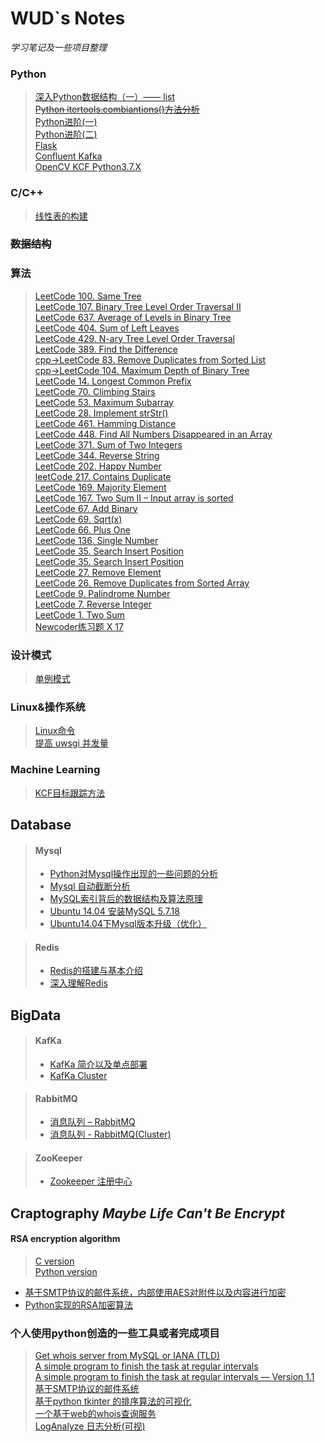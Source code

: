WUD`s Notes
====================


*学习笔记及一些项目整理*    


### Python
> [深入Python数据结构（一）—— list](http://wudly.cn/?p=299)  
> ~~[Python itertools.combiantions()方法分析](http://wudly.cn/?p=226)~~    
> [Python进阶(一)](http://wudly.cn/?p=319)  
> [Python进阶(二)](http://wudly.cn/?p=351)  
> [Flask](http://wudly.cn/?p=428)  
> [Confluent Kafka](https://github.com/JX-Wang/kafka_learning)  
> [OpenCV KCF Python3.7.X](https://github.com/JX-Wang/VideoTracking)

### C/C++
> [线性表的构建](http://wudly.cn/?p=357)  

### ~~数据结构~~

### 算法
> [LeetCode 100. Same Tree](http://wudly.cn/?p=561)  
> [LeetCode 107. Binary Tree Level Order Traversal II](http://wudly.cn/?p=559)  
> [LeetCode 637. Average of Levels in Binary Tree](http://wudly.cn/?p=557)  
> [LeetCode 404. Sum of Left Leaves](http://wudly.cn/?p=555)  
> [LeetCode 429. N-ary Tree Level Order Traversal](http://wudly.cn/?p=553)  
> [LeetCode 389. Find the Difference](http://wudly.cn/?p=549)  
> [cpp->LeetCode 83. Remove Duplicates from Sorted List](http://wudly.cn/?p=544)  
> [cpp->LeetCode 104. Maximum Depth of Binary Tree](http://wudly.cn/?p=542)  
> [LeetCode 14. Longest Common Prefix](http://wudly.cn/?p=539)  
> [LeetCode 70. Climbing Stairs](http://wudly.cn/?p=537)  
> [LeetCode 53. Maximum Subarray](http://wudly.cn/?p=533)  
> [LeetCode 28. Implement strStr()](http://wudly.cn/?p=531)  
> [LeetCode 461. Hamming Distance](http://wudly.cn/?p=529)  
> [LeetCode 448. Find All Numbers Disappeared in an Array](http://wudly.cn/?p=527)  
> [LeetCode 371. Sum of Two Integers](http://wudly.cn/?p=525)  
> [LeetCode 344. Reverse String](http://wudly.cn/?p=523)  
> [LeetCode 202. Happy Number](http://wudly.cn/?p=521)  
> [leetCode 217. Contains Duplicate](http://wudly.cn/?p=518)  
> [LeetCode 169. Majority Element](http://wudly.cn/?p=516)  
> [LeetCode 167. Two Sum II – Input array is sorted](http://wudly.cn/?p=514)  
> [LeetCode 67. Add Binary](http://wudly.cn/?p=511)  
> [LeetCode 69. Sqrt(x)](http://wudly.cn/?p=509)  
> [LeetCode 66. Plus One](http://wudly.cn/?p=506)  
> [LeetCode 136. Single Number](http://wudly.cn/?p=501)  
> [LeetCode 35. Search Insert Position](http://wudly.cn/?p=499)  
> [LeetCode 35. Search Insert Position](http://wudly.cn/?p=499)  
> [LeetCode 27. Remove Element](http://wudly.cn/?p=497)  
> [LeetCode 26. Remove Duplicates from Sorted Array](http://wudly.cn/?p=495)  
> [LeetCode 9. Palindrome Number](http://wudly.cn/?p=493)  
> [LeetCode 7. Reverse Integer](http://wudly.cn/?p=490)  
> [LeetCode 1. Two Sum](http://wudly.cn/?p=486)  
> [Newcoder练习题 X 17](http://wudly.cn/?p=292)  

### 设计模式
> [单例模式](http://wudly.cn/?p=622)

### Linux&操作系统
> [Linux命令](http://wudly.cn/?p=365)  
> [提高 uwsgi 并发量](http://wudly.cn/?p=451)  
### Machine Learning
> [KCF目标跟踪方法](http://wudly.cn/?p=458)  

## Database
> #### Mysql
> * [Python对Mysql操作出现的一些问题的分析](http://wudly.cn/?p=156)
> * [Mysql 自动截断分析](http://wudly.cn/?p=587)
> * [MySQL索引背后的数据结构及算法原理](http://wudly.cn/?p=388)
> * [Ubuntu 14.04 安装MySQL 5.7.18](http://wudly.cn/?p=426)
> * [Ubuntu14.04下Mysql版本升级（优化）](http://wudly.cn/?p=210)  


> #### Redis
> * [Redis的搭建与基本介绍](http://wudly.cn/?cat=15)  
> * [深入理解Redis](http://wudly.cn/?p=580)  

## BigData
> #### KafKa
> * [KafKa 简介以及单点部署](http://wudly.cn/?p=654)  
> * [KafKa Cluster](http://wudly.cn/?p=708)  

> #### RabbitMQ
> * [消息队列 – RabbitMQ](http://wudly.cn/?p=634)
> * [消息队列 - RabbitMQ(Cluster)](http://wudly.cn/?p=647)  

> #### ZooKeeper
> * [Zookeeper 注册中心](http://wudly.cn/?p=710)  

## Craptography *Maybe Life Can't Be Encrypt*  
#### RSA encryption algorithm
> [C version](https://github.com/JX-Wang/AES)  
> [Python version](https://github.com/JX-Wang/RSA_encryption_algorithm)
* [基于SMTP协议的邮件系统，内部使用AES对附件以及内容进行加密](http://wudly.cn/?p=262)  
* [Python实现的RSA加密算法](https://github.com/JX-Wang/RSA_encryption_algorithm)  

### 个人使用python创造的一些工具或者完成项目
> [Get whois server from MySQL or IANA (TLD)](http://wudly.cn/?p=1)  
> [A simple program to finish the task at regular intervals](http://wudly.cn/?p=108)  
> [A simple program to finish the task at regular intervals — Version 1.1](http://wudly.cn/?p=133)  
> [基于SMTP协议的邮件系统](http://wudly.cn/?p=262)  
> [基于python tkinter 的排序算法的可视化](https://github.com/JX-Wang/Dynamic-Sorting)  
> [一个基于web的whois查询服务](https://github.com/JX-Wang/Whois_Service)  
> [LogAnalyze 日志分析(可视)](https://github.com/JX-Wang/LogAnalyze)
